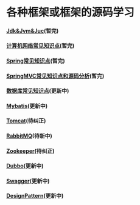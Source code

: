 # 各种框架或框架的源码学习


#### [Jdk&Jvm&Juc](https://github.com/guang19/framework-learning/blob/master/jdk_jvm_juc-learning/Jdk&Jvm&Juc.md)(暂完)

#### [计算机网络常见知识点](https://github.com/guang19/framework-learning/blob/master/computer-network/Computer-Network.md)(暂完)

#### [Spring常见知识点](https://github.com/guang19/framework-learning/blob/master/spring-learning/Spring.md)(暂完)

#### [SpringMVC常见知识点和源码分析](https://github.com/guang19/framework-learning/blob/master/springmvc-learning/SpringMVC.md)(暂完)

#### [数据库常见知识点](https://github.com/guang19/framework-learning/blob/master/database-learning/database-learning)(更新中)

#### [Mybatis](https://github.com/guang19/framework-learning/blob/master/mybatis-learning/Mybatis.md)(更新中)

#### [Tomcat](https://github.com/guang19/framework-learning/blob/master/tomcat-9.0.30-source/Tomcat.md)(待纠正)

#### [RabbitMQ](https://github.com/guang19/framework-learning/blob/master/rabbitmq-learning/RabbitMQ.md)(待新中)

#### [Zookeeper](https://github.com/guang19/framework-learning/blob/master/zookeeper-learning/Zookeeper.md)(待纠正)

#### [Dubbo](https://github.com/guang19/framework-learning/blob/master/dubbo-learning/Dubbo.md)(更新中)

#### [Swagger](https://github.com/guang19/framework-learning/blob/master/swagger-learning/Swagger.md)(更新中)

#### [DesignPattern](https://github.com/guang19/framework-learning/blob/master/design-pattern/DesignPattern.md)(更新中)